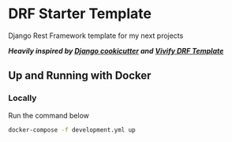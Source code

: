 # DRF Starter Template

Django Rest Framework template for my next projects

**_Heavily inspired by [Django cookicutter](https://github.com/cookiecutter/cookiecutter-django) and [Vivify DRF Template](https://github.com/Vivify-Ideas/python-django-drf-boilerplate)_**

## Up and Running with Docker

### Locally

Run the command below

```bash
docker-compose -f development.yml up
```

<!--## Table of Contents

1. [Features](#features)
1. [Getting Started](#getting-started)
   - [Without Docker](#without-docker)
   - [Setting Postgres](#setting-up-postgres-on-django-project)
   - [With Docker](#with-docker)

### Features

- Custom user model (AbstractUser)
- Social auth (Google)
- Postgres DB
- Multiple settings environment
- Auth endpoints

### Getting Started

### Without Docker

- Create a new repository using this repo as a template
- Create and Activate the virtual env

```bash
    python -m venv env && source env/bin/activate
```

- Install the development dependencies

```bash
    pip install -r requirements/dev.txt
```

- Configure Pre-commit (Optional)

```bash
    pre-commit install && pre-commit run --all-files
```

- Setup `localhost` as the db host in `settings.py`

- Apply the migrations

```bash
    python manage.py migrate
```

- Run the development server

```bash
    python manage.py runserver
```

- Navigate to http://localhost:8000 to view the `OpenAPI` swagger docs
- Happy hacking!

#### Setting Up Postgres on Django Project

To set up PostgreSQL on a Linux system, you will need to do the following steps:

Install the PostgreSQL package:

```bash
sudo apt-get install postgresql postgresql-contrib
```

Start the PostgreSQL service:

```bash
sudo service postgresql start
```

Log in to the PostgreSQL command-line interface as the postgres user:

```bash
sudo -u postgres psql
```

Create a new database and user:

```bash
CREATE DATABASE mydatabase;

CREATE USER myuser WITH PASSWORD 'mypassword';

GRANT ALL PRIVILEGES ON DATABASE mydatabase TO myuser;
```

> **Note**: Dont use the username `user` as it will conflict with the command

Exit the PostgreSQL command-line interface:

```bash
\q
```

Update the Django settings to use the new database:

```python
# settings.py

DATABASES = {
    'default': {
        'ENGINE': 'django.db.backends.postgresql',
        'NAME': 'mydatabase',
        'USER': 'myuser',
        'PASSWORD': 'mypassword',
        'HOST': 'localhost',
        'PORT': '5432',
    }
}
```

By following these steps, you should be able to set up PostgreSQL on your Linux system and use it with Django.

### With Docker

- Setup the db host `settings.py` as the container name you specify in `docker-compose.yml`

- Run

```bash
    docker-compose up
```

- Happy hacking!
-->
